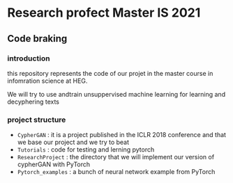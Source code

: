 
# Research profect Master IS 2021

## Code braking

### introduction

this repository represents the code of our projet in the master course in infomration science at HEG.

We will try to use andtrain unsuppervised machine learning for learning and decyphering texts

### project structure

- `CypherGAN` : it is a project published in the ICLR 2018 conference and that we base our project and we try to beat
- `Tutorials` : code for testing and lerning pytorch
- `ResearchProject` : the directory that we will implement our version of cypherGAN with PyTorch
- `Pytorch_examples` : a bunch of neural network example from PyTorch
